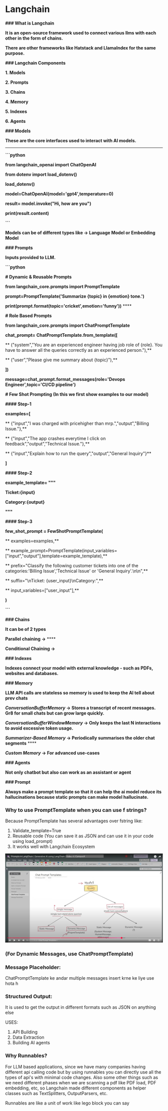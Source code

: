 # Langchain

**### What is Langchain**

**It is an open-source framework used to connect various llms with each other in the form of chains.**

**There are other frameworks like Hatstack and LlamaIndex for the same purpose.**

**### Langchain Components**

**1. Models**

**2. Prompts**

**3. Chains**

**4. Memory**

**5. Indexes**

**6. Agents**

**### Models**

**These are the core interfaces used to interact with AI models.**

---

**```python**

**from langchain_openai import ChatOpenAI**

**from dotenv import load_dotenv()**

**load_dotenv()**

**model=ChatOpenAI(model='gpt4',temperature=0)**

**result= model.invoke("Hi, how are you")**

**print(result.content)**

**```**

**Models can be of different types like -> Language Model or Embedding Model**

**### Prompts**

**Inputs provided to LLM.**

**```python**

**# Dynamic & Reusable Prompts**

**from langchain_core.prompts import PromptTemplate**

**prompt=PromptTemplate('Summarize {topic} in {emotion} tone.')**

**print(prompt.format(topic='cricket',emotion='funny'))** ****

**# Role Based Prompts**

**from langchain_core.prompts import ChatPromptTemplate**

**chat_prompt= ChatPromptTemplate.from_template([**

**    ("system","You are an experienced engineer having job role of {role}. You have to answer all the queries correctly as an experienced person."),**

**    ("user","Please give me summary about {topic}"),**

**])**

**message=chat_prompt.format_messages(role='Devops Engineer',topic='CI/CD pipeline')**

**# Few Shot Prompting (In this we first show examples to our model)**

**#### Step-1**

**examples=[**

**    {"input","I was charged with pricehigher than mrp.","output","Billing Issue."},**

**    {"input","The app crashes everytime I click on feedback","output","Technical Issue."},**

**    {"input","Explain how to run the query","output","General Inquiry"}**

**]**

**#### Step-2**

**example_template= """**

**Ticket:{input}**

**Category:{output}**

**"""**

**#### Step-3**

**few_shot_prompt = FewShotPromptTemplate(**

**    examples=examples,**

**    example_prompt=PromptTemplate(input_variables=["input","output"],template=example_template),**

**    prefix="Classify the following customer tickets into one of the categories:'Billing Issue','Technical Issue' or 'General Inquiry'.\n\n",**

**    suffix="\nTicket: {user_input}\nCategory:",**

**    input_variables=["user_input"],**

**)**

**```**

**### Chains**

**It can be of 2 types**

**Parallel chaining ->** ****

**Conditional Chaining ->**

**### Indexes**

**Indexes connect your model with external knowledge - such as PDFs, websites and databases.**

**### Memory**

**LLM API calls are stateless so memory is used to keep the AI tell about prev chats**

***ConversationBufferMemory* -> Stores a transcript of recent messages. Gr8 for small chats but can grow large quickly.**

***ConversationBufferWindowMemory* -> Only keeps the last N interactions to avoid excessive token usage.**

***Summarizer-Based Memory* -> Periodically summarises the older chat segments** ****

***Custom Memory* -> For advanced use-cases**

**### Agents**

**Not only chatbot but also can work as an assistant or agent**

**### Prompt**

**Always make a prompt template so that it can help the ai model reduce its hallucinations because static prompts can make model hallucinate.**

### Why to use PromptTemplate when you can use f strings?

Because PromptTemplate has several advantages over fstring like:

1. Validate_template=True
2. Reusable code (You can save it as JSON and can use it in your code using load_prompt)
3. It works well with Langchain Ecosystem

![Alt text](./diagram.png)

### (For Dynamic Messages, use ChatPromptTemplate)

### Message Placeholder:

ChatPromptTemplate ke andar multiple messages insert krne ke liye use hota h

### Structured Output:

It is used to get the output in different formats such as JSON on anything else

USES:

1. API Building
2. Data Extraction
3. Building AI agents

### Why Runnables?

For LLM based applications, since we have many companies having different api calling code but by using runnables you can directly use all the types of api's with minimal code changes. Also some other things such as we need different phases when we are scanning a pdf like PDF load, PDF embedding, etc, so Langchain made different components as helper classes such as TextSplitters, OutputParsers, etc.

Runnables are like a unit of work like lego block you can say
